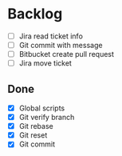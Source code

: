 Backlog
=======

* [ ] Jira read ticket info
* [ ] Git commit with message
* [ ] Bitbucket create pull request
* [ ] Jira move ticket

Done
----
* [X] Global scripts
* [X] Git verify branch
* [X] Git rebase
* [X] Git reset
* [X] Git commit
